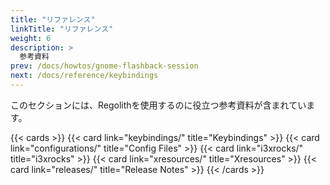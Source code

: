 ```yaml
---
title: "リファレンス"
linkTitle: "リファレンス"
weight: 6
description: >
  参考資料
prev: /docs/howtos/gnome-flashback-session
next: /docs/reference/keybindings
---
```


このセクションには、Regolithを使用するのに役立つ参考資料が含まれています。

{{< cards >}}
  {{< card link="keybindings/" title="Keybindings" >}}
  {{< card link="configurations/" title="Config Files" >}}
  {{< card link="i3xrocks/" title="i3xrocks" >}}
  {{< card link="xresources/" title="Xresources" >}}
  {{< card link="releases/" title="Release Notes" >}}
{{< /cards >}}
